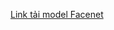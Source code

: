 [Link tải model Facenet](https://drive.google.com/drive/folders/1Sfox_gOJwuan4bWr-tW3HDLGfgkcJLvX?usp=sharing)
